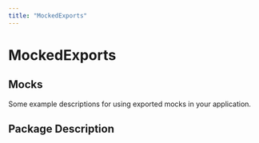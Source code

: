 ```yaml
---
title: "MockedExports"
---
```


# MockedExports

## Mocks
Some example descriptions for using exported mocks in your application.

## Package Description
